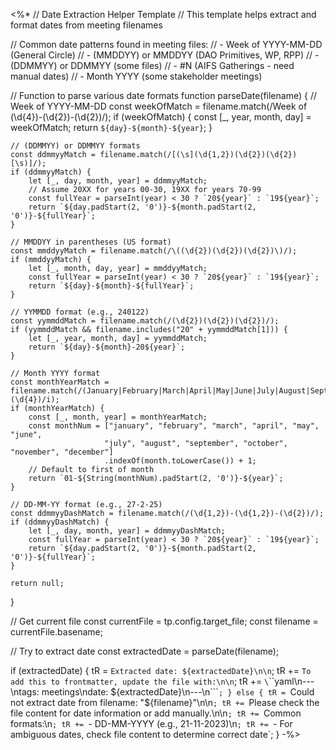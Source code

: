 <%*
// Date Extraction Helper Template
// This template helps extract and format dates from meeting filenames

// Common date patterns found in meeting files:
// - Week of YYYY-MM-DD (General Circle)
// - (MMDDYY) or MMDDYY (DAO Primitives, WP, RPP)
// - (DDMMYY) or DDMMYY (some files)
// - #N (AIFS Gatherings - need manual dates)
// - Month YYYY (some stakeholder meetings)

// Function to parse various date formats
function parseDate(filename) {
    // Week of YYYY-MM-DD
    const weekOfMatch = filename.match(/Week of (\d{4})-(\d{2})-(\d{2})/);
    if (weekOfMatch) {
        const [_, year, month, day] = weekOfMatch;
        return `${day}-${month}-${year}`;
    }
    
    // (DDMMYY) or DDMMYY formats
    const ddmmyyMatch = filename.match(/[(\s](\d{1,2})(\d{2})(\d{2})[\s)]/);
    if (ddmmyyMatch) {
        let [_, day, month, year] = ddmmyyMatch;
        // Assume 20XX for years 00-30, 19XX for years 70-99
        const fullYear = parseInt(year) < 30 ? `20${year}` : `19${year}`;
        return `${day.padStart(2, '0')}-${month.padStart(2, '0')}-${fullYear}`;
    }
    
    // MMDDYY in parentheses (US format)
    const mmddyyMatch = filename.match(/\((\d{2})(\d{2})(\d{2})\)/);
    if (mmddyyMatch) {
        let [_, month, day, year] = mmddyyMatch;
        const fullYear = parseInt(year) < 30 ? `20${year}` : `19${year}`;
        return `${day}-${month}-${fullYear}`;
    }
    
    // YYMMDD format (e.g., 240122)
    const yymmddMatch = filename.match(/(\d{2})(\d{2})(\d{2})/);
    if (yymmddMatch && filename.includes("20" + yymmddMatch[1])) {
        let [_, year, month, day] = yymmddMatch;
        return `${day}-${month}-20${year}`;
    }
    
    // Month YYYY format
    const monthYearMatch = filename.match(/(January|February|March|April|May|June|July|August|September|October|November|December)\s+(\d{4})/i);
    if (monthYearMatch) {
        const [_, month, year] = monthYearMatch;
        const monthNum = ["january", "february", "march", "april", "may", "june", 
                         "july", "august", "september", "october", "november", "december"]
                         .indexOf(month.toLowerCase()) + 1;
        // Default to first of month
        return `01-${String(monthNum).padStart(2, '0')}-${year}`;
    }
    
    // DD-MM-YY format (e.g., 27-2-25)
    const ddmmyyDashMatch = filename.match(/(\d{1,2})-(\d{1,2})-(\d{2})/);
    if (ddmmyyDashMatch) {
        let [_, day, month, year] = ddmmyyDashMatch;
        const fullYear = parseInt(year) < 30 ? `20${year}` : `19${year}`;
        return `${day.padStart(2, '0')}-${month.padStart(2, '0')}-${fullYear}`;
    }
    
    return null;
}

// Get current file
const currentFile = tp.config.target_file;
const filename = currentFile.basename;

// Try to extract date
const extractedDate = parseDate(filename);

if (extractedDate) {
    tR = `Extracted date: ${extractedDate}\n\n`;
    tR += `To add this to frontmatter, update the file with:\n\n`;
    tR += `\`\`\`yaml\n---\ntags: meetings\ndate: ${extractedDate}\n---\n\`\`\``;
} else {
    tR = `Could not extract date from filename: "${filename}"\n\n`;
    tR += `Please check the file content for date information or add manually.\n\n`;
    tR += `Common formats:\n`;
    tR += `- DD-MM-YYYY (e.g., 21-11-2023)\n`;
    tR += `- For ambiguous dates, check file content to determine correct date`;
}
-%>